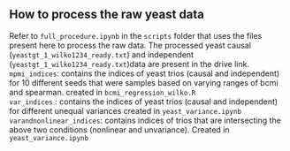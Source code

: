 ## How to process the raw yeast data  
Refer to `full_procedure.ipynb` in the `scripts` folder that uses the files present here to process the raw data. The processed yeast causal (`yeastgt_1_wilko1234_ready.txt`) and independent (`yeastgt_1_wilko1234_ready.txt`)data are present in the drive link. \
`mpmi_indices`: contains the indices of yeast trios (causal and independent) for 10 different seeds that were samples based on varying ranges of bcmi and spearman. created in `bcmi_regression_wilko.R`\
`var_indices` : contains the indices of yeast trios (causal and independent) for different unequal variances created in `yeast_variance.ipynb` \
`varandnonlinear_indices`: contains indices of trios that are intersecting the above two conditions (nonlinear and unvariance). Created in `yeast_variance.ipynb` 
